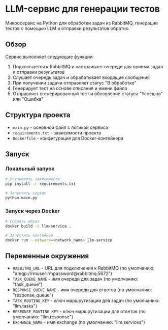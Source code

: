 # LLM-сервис для генерации тестов

Микросервис на Python для обработки задач из RabbitMQ, генерации тестов с помощью LLM и отправки результатов обратно.

## Обзор

Сервис выполняет следующие функции:
1. Подключается к RabbitMQ и настраивает очереди для приема задач и отправки результатов
2. Слушает очередь задач и обрабатывает входящие сообщения
3. При получении задачи отправляет статус "В обработке"
4. Генерирует тест на основе описания и имени файла
5. Отправляет сгенерированный тест и обновление статуса "Успешно" или "Ошибка"

## Структура проекта

- `main.py` - основной файл с логикой сервиса
- `requirements.txt` - зависимости проекта
- `Dockerfile` - конфигурация для Docker-контейнера

## Запуск

### Локальный запуск

```bash
# Установить зависимости
pip install -r requirements.txt

# Запустить сервис
python main.py
```

### Запуск через Docker

```bash
# Собрать образ
docker build -t llm-service .

# Запустить контейнер
docker run --network=<network_name> llm-service
```

## Переменные окружения

- `RABBITMQ_URL` - URL для подключения к RabbitMQ (по умолчанию: "amqp://rmuser:rmpassword@rabbitmq:5672")
- `TASK_QUEUE_NAME` - имя очереди для задач (по умолчанию: "task_queue")
- `RESPONSE_QUEUE_NAME` - имя очереди для ответов (по умолчанию: "response_queue")
- `TASK_ROUTING_KEY` - ключ маршрутизации для задач (по умолчанию: "llm.tasks")
- `RESPONSE_ROUTING_KEY` - ключ маршрутизации для ответов (по умолчанию: "llm.response")
- `EXCHANGE_NAME` - имя exchange (по умолчанию: "llm.services") 